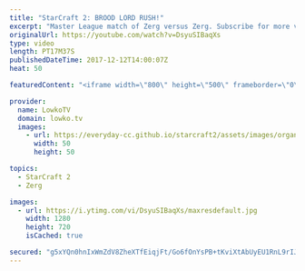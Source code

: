 ```yaml
---
title: "StarCraft 2: BROOD LORD RUSH!"
excerpt: "Master League match of Zerg versus Zerg. Subscribe for more videos: http://lowko.tv/youtube Cheese versus Cheese: https://goo.gl/ZGi5Bh  This is commentary of a viewer match of Zerg versus Zerg. In this match, one of the two players decides to rush up to Brood Lords essentially as quickly as he possibly"
originalUrl: https://youtube.com/watch?v=DsyuSIBaqXs
type: video
length: PT17M37S
publishedDateTime: 2017-12-12T14:00:07Z
heat: 50

featuredContent: "<iframe width=\"800\" height=\"500\" frameborder=\"0\" src=\"https://www.youtube.com/embed/DsyuSIBaqXs\" allow=\"accelerometer; autoplay; encrypted-media; gyroscope; picture-in-picture\" allowfullscreen></iframe>"

provider:
  name: LowkoTV
  domain: lowko.tv
  images:
    - url: https://everyday-cc.github.io/starcraft2/assets/images/organizations/lowko.tv-50x50.jpg
      width: 50
      height: 50

topics:
  - StarCraft 2
  - Zerg

images:
  - url: https://i.ytimg.com/vi/DsyuSIBaqXs/maxresdefault.jpg
    width: 1280
    height: 720
    isCached: true

secured: "g5xYQn0hnIxWmZdV8ZheXTfEiqjFt/Go6fOnYsPB+tKviXtAbUyEU1RnL9rIJl4ukZa3EJl6FZc1kwQaE7+ANePz2La3tDLOBk8vculF4zNZr4lYByg6L2sK2A3CRTs2MaZb1ABqk1ry1IcFeJoR8QXlzauIc/vt2XbHyBEMCn+BHkcCnsoz8ArWPIGgFNL4dy3y02PnvhcsWZnpuhEYbHT7e3TR6aB5g5KkmVx1e+ljRzdsrsLDpqg3HO/FAtUxigZu+FFsP8lYXCJw0KqeMYCxJfycT86OZpN/+sOglrTb9Ql0tAg3XlZkAn1kBj2lVGek7Y2LHbhPijxVVbiFslPT4L3XOo6QKK0nDZ/gQEdcWne/ICzHyoxKnpXi5ITx12h9de5IKvCVjugDKHlBUHKT2fMwNBdmdgsVUoPpFJM=;kr1FUY3xv87S+Ko5ZjfP/w=="
---
```


